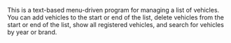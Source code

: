 This is a text-based menu-driven program for managing a list of vehicles. You can add vehicles to the start or end of the list, delete vehicles from the start or end of the list, show all registered vehicles, and search for vehicles by year or brand.